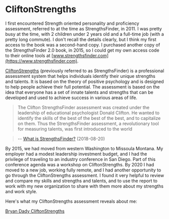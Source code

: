 # CliftonStrengths

I first encountered Strength oriented personality and proficiency assessment, referred to at the time as StrengthsFinder, in 2011. I was pretty busy at the time, with 2 children under 2 years old and a full-time job (with a pretty long commute). I don't recall the details clearly, but I think my first access to the book was a second-hand copy. I purchased another copy of the StrengthsFinder 2.0 book, in 2015, so I could get my own access code to their online tools at [www.strengthsfinder.com](https://www.strengthsfinder.com).

<!-- truncate -->

[CliftonStrengths](https://en.wikipedia.org/wiki/CliftonStrengths) (previously referred to as StrengthsFinder) is a professional assessment system that helps individuals identify their unique strengths and talents. It is based on the theory of positive psychology and is designed to help people achieve their full potential. The assessment is based on the idea that everyone has a set of innate talents and strengths that can be developed and used to achieve success in various areas of life.

> The Clifton StrengthsFinder assessment was created under the leadership of educational psychologist Donald Clifton. He wanted to identify the skills of the best of the best of the best, and to capitalize on them. Thus the StrengthsFinder assessment, a revolutionary tool for measuring talents, was first introduced to the world

> -- [What is StrengthsFinder?](https://newsroom.unl.edu/announce/rsoadvisernews/7858/47596) (2018-08-20)

By 2015, we had moved from western Washington to Missoula Montana. My employer had a modest leadership investment budget, and I had the privilege of traveling to an industry conference in San Diego. Part of this conference agenda was a workshop on CliftonStrengths. By 2020 I had moved to a new job, working fully remote, and I had another opportunity to go through the CliftonStrengths assessment. I found it very helpful to review and compare my skills and strengths and talents, and to use the report to work with my new organization to share with them more about my strengths and work style.

Here's what my CliftonStrengths assessment reveals about me:

[Bryan Dady CliftonStrengths](https://bryandady.com/docs/reference/Bryan_Dady_CliftonStrengths)
